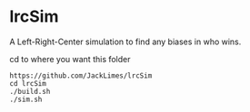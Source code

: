 # lrcSim
A Left-Right-Center simulation to find any biases in who wins.

cd to where you want this folder
```
https://github.com/JackLimes/lrcSim
cd lrcSim
./build.sh
./sim.sh
```
